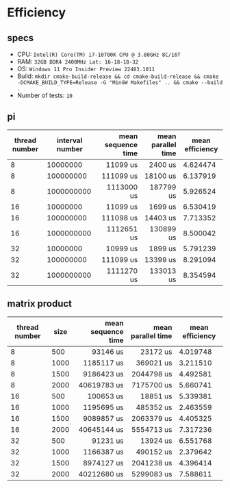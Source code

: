 # Efficiency #

## specs ##

* CPU: `Intel(R) Core(TM) i7-10700K CPU @ 3.80GHz 8C/16T`
* RAM: `32GB DDR4 2400MHz Lat: 16-18-18-32`
* OS: `Windows 11 Pro Insider Preview 22483.1011`
* Build: `mkdir cmake-build-release && cd cmake-build-release && cmake -DCMAKE_BUILD_TYPE=Release -G "MinGW Makefiles" .. && cmake --build .`
* Number of tests: `10`

## pi ##

| thread number | interval number | mean sequence time | mean parallel time | mean efficiency |
| ------------- | --------------- | -----------------: | -----------------: | --------------- |
| 8             | 10000000        |           11099 us |            2400 us | 4.624474        |
| 8             | 100000000       |          111099 us |           18100 us | 6.137919        |
| 8             | 1000000000      |         1113000 us |          187799 us | 5.926524        |
| 16            | 10000000        |           11099 us |            1699 us | 6.530419        |
| 16            | 100000000       |          111098 us |           14403 us | 7.713352        |
| 16            | 1000000000      |         1112651 us |          130899 us | 8.500042        |
| 32            | 10000000        |           10999 us |            1899 us | 5.791239        |
| 32            | 100000000       |          111099 us |           13399 us | 8.291094        |
| 32            | 1000000000      |         1111270 us |          133013 us | 8.354594        |

## matrix product ##

| thread number | size | mean sequence time | mean parallel time | mean efficiency |
| ------------- | ---- | -----------------: | -----------------: | --------------- |
| 8             | 500  |           93146 us |           23172 us | 4.019748        |
| 8             | 1000 |         1185117 us |          369021 us | 3.211510        |
| 8             | 1500 |         9186423 us |         2044798 us | 4.492581        |
| 8             | 2000 |        40619783 us |         7175700 us | 5.660741        |
| 16            | 500  |          100653 us |           18851 us | 5.339381        |
| 16            | 1000 |         1195695 us |          485352 us | 2.463559        |
| 16            | 1500 |         9089857 us |         2063379 us | 4.405325        |
| 16            | 2000 |        40645144 us |         5554713 us | 7.317236        |
| 32            | 500  |           91231 us |           13924 us | 6.551768        |
| 32            | 1000 |         1166387 us |          490152 us | 2.379642        |
| 32            | 1500 |         8974127 us |         2041238 us | 4.396414        |
| 32            | 2000 |        40212680 us |         5299083 us | 7.588611        |
